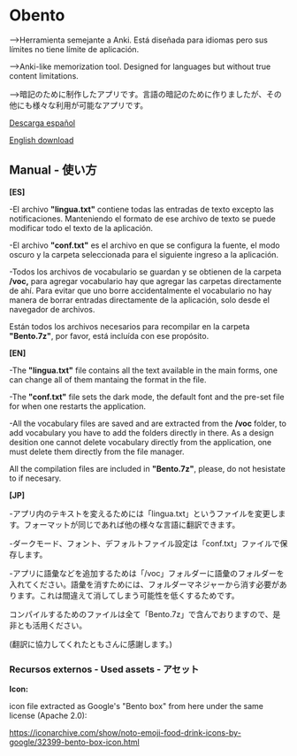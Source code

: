 # Obento
-->Herramienta semejante a Anki. Está diseñada para idiomas pero sus límites no tiene límite de aplicación.

-->Anki-like memorization tool. Designed for languages but without true content limitations. 

-->暗記のために制作したアプリです。言語の暗記のために作りましたが、その他にも様々な利用が可能なアプリです。

[Descarga español](https://github.com/Marroja/Obento/raw/main/%5BES%5DObento0_6_1_beta.zip)

[English download](https://github.com/Marroja/Obento/raw/main/%5BEN%5DObento0_6_1_beta.zip)

## Manual - 使い方

**[ES]**

-El archivo **"lingua.txt"** contiene todas las entradas de texto excepto las notificaciones. Manteniendo el formato de ese archivo de texto se puede modificar todo el texto de la aplicación.

-El archivo **"conf.txt"** es el archivo en que se configura la fuente, el modo oscuro y la carpeta seleccionada para el siguiente ingreso a la aplicación. 

-Todos los archivos de vocabulario se guardan y se obtienen de la carpeta **/voc,** para agregar vocabulario hay que agregar las carpetas directamente de ahí. Para evitar que uno borre accidentalmente el vocabulario no hay manera de borrar entradas directamente de la aplicación, solo desde el navegador de archivos. 

Están todos los archivos necesarios para recompilar en la carpeta **"Bento.7z"**, por favor, está incluída con ese propósito. 

**[EN]**

-The **"lingua.txt"** file contains all the text available in the main forms, one can change all of them mantaing the format in the file. 

-The **"conf.txt"** file sets the dark mode, the default font and the pre-set file for when one restarts the application.

-All the vocabulary files are saved and are extracted from the **/voc** folder, to add vocabulary you have to add the folders directly in there. As a design desition one cannot delete vocabulary directly from the application, one must delete them directly from the file manager. 

All the compilation files are included in **"Bento.7z"**, please, do not hesistate to if necesary. 

**[JP]**

-アプリ内のテキストを変えるためには「lingua.txt」というファイルを変更します。フォーマットが同じであれば他の様々な言語に翻訳できます。

-ダークモード、フォント、デフォルトファイル設定は「conf.txt」ファイルで保存します。

-アプリに語彙などを追加するためは「/voc」フォルダーに語彙のフォルダーを入れてください。語彙を消すためには、フォルダーマネジャーから消す必要があります。これは間違えて消してしまう可能性を低くするためです。

コンパイルするためのファイルは全て「Bento.7z」で含んでおりますので、是非とも活用ください。

(翻訳に協力してくれたともさんに感謝します。)

### Recursos externos - Used assets - アセット

**Icon:**

icon file extracted as Google's "Bento box" from here under the same license (Apache 2.0):

https://iconarchive.com/show/noto-emoji-food-drink-icons-by-google/32399-bento-box-icon.html

